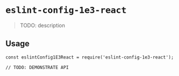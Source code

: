 # `eslint-config-1e3-react`

> TODO: description

## Usage

```
const eslintConfig1E3React = require('eslint-config-1e3-react');

// TODO: DEMONSTRATE API
```

